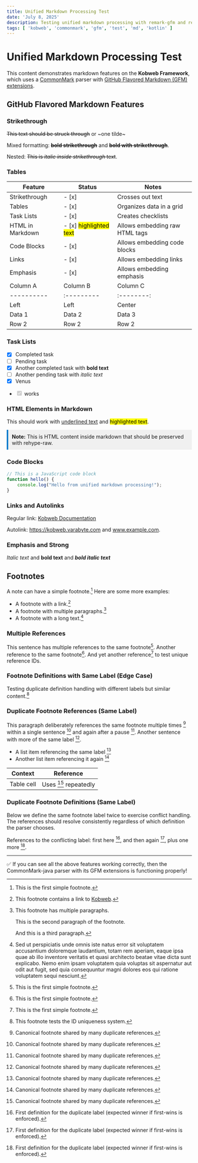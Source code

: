```yaml
---
title: Unified Markdown Processing Test
date: 'July 8, 2025'
description: Testing unified markdown processing with remark-gfm and rehype-raw plugins
tags: [ 'kobweb', 'commonmark', 'gfm', 'test', 'md', 'kotlin' ]
---
```


# Unified Markdown Processing Test

This content demonstrates markdown features on the **Kobweb Framework**, which uses
a [CommonMark](https://commonmark.org/) parser
with [GitHub Flavored Markdown (GFM) extensions](https://github.github.com/gfm/).

## GitHub Flavored Markdown Features

### Strikethrough

~~This text should be struck through~~ or ~one tilde~

Mixed formatting: ~~**bold strikethrough**~~ and **~~bold with strikethrough~~**.

Nested: ~~This is *italic inside strikethrough* text~~.

### Tables
| Feature          | Status                               | Notes                          |
|------------------|--------------------------------------|--------------------------------|
| Strikethrough    | - [x]                                | Crosses out text               |
| Tables           | - [x]                                | Organizes data in a grid       |
| Task Lists       | - [x]                                | Creates checklists             |
| HTML in Markdown | - [x]  <mark>highlighted text</mark> | Allows embedding raw HTML tags |
| Code Blocks      | - [x]                                | Allows embedding code blocks   |
| Links            | - [x]                                | Allows embedding links         |
| Emphasis         | - [x]                                | Allows embedding emphasis      |
| Column A         | Column B                             | Column C                       | Column D |
| ----------       | :---------                           | :--------:                     |---------:|
| Left             | Left                                 | Center                         |    Right |
| Data 1           | Data 2                               | Data 3                         |   Data 4 |
| Row 2            | Row 2                                | Row 2                          |    Row 2 |

### Task Lists

- [x] Completed task
- [ ] Pending task
- [x] Another completed task with **bold text**
- [ ] Another pending task with *italic text*
- [x] Venus
- <input type="checkbox" disabled checked /> works

### HTML Elements in Markdown

This should work with <u>underlined text</u> and <mark>highlighted text</mark>.

<div style="background-color: #f0f0f0; padding: 10px; border-left: 4px solid #007acc;">
<strong>Note:</strong> This is HTML content inside markdown that should be preserved with rehype-raw.
</div>

### Code Blocks

```javascript
// This is a JavaScript code block
function hello() {
    console.log("Hello from unified markdown processing!");
}
```

### Links and Autolinks

Regular link: [Kobweb Documentation](https://kobweb.varabyte.com)

Autolink: https://kobweb.varabyte.com and www.example.com.

### Emphasis and Strong

*Italic text* and **bold text** and ***bold italic text***

## Footnotes

A note can have a simple footnote.[^1] Here are some more examples:

- A footnote with a link.[^link]
- A footnote with multiple paragraphs.[^multi]
- A footnote with a long text.[^long]

### Multiple References

This sentence has multiple references to the same footnote[^1]. Another reference to the same footnote[^1].
And yet another reference[^1] to test unique reference IDs.

### Footnote Definitions with Same Label (Edge Case)

Testing duplicate definition handling with different labels but similar content.[^duplicate]

### Duplicate Footnote References (Same Label)

This paragraph deliberately references the same footnote multiple times [^same] within a single sentence [^same] and
again after a pause [^same]. Another sentence with more of the same label [^same].

- A list item referencing the same label [^same]
- Another list item referencing it again [^same]

| Context    | Reference               |
|------------|-------------------------|
| Table cell | Uses [^same] repeatedly |

### Duplicate Footnote Definitions (Same Label)

Below we define the same footnote label twice to exercise conflict handling. The references should resolve consistently
regardless of which definition the parser chooses.

References to the conflicting label: first here [^conflict], and then again [^conflict], plus one more [^conflict].

[^1]: This is the first simple footnote.

[^link]: This footnote contains a link to [Kobweb](https://kobweb.varabyte.com).

[^multi]: This footnote has multiple paragraphs.

    This is the second paragraph of the footnote.
    
    And this is a third paragraph.

[^long]: Sed ut perspiciatis unde omnis iste natus error sit voluptatem accusantium doloremque laudantium, totam rem
aperiam, eaque ipsa quae ab illo inventore veritatis et quasi architecto beatae vitae dicta sunt explicabo. Nemo enim
ipsam voluptatem quia voluptas sit aspernatur aut odit aut fugit, sed quia consequuntur magni dolores eos qui ratione
voluptatem sequi nesciunt.

[^duplicate]: This footnote tests the ID uniqueness system.

[^same]: Canonical footnote shared by many duplicate references.

[^conflict]: First definition for the duplicate label (expected winner if first-wins is enforced).

[^conflict]: Second definition for the duplicate label (expected to be ignored if first-wins, or to override if
last-wins).

---

✅ If you can see all the above features working correctly, then the CommonMark-java parser with its GFM extensions is functioning properly!